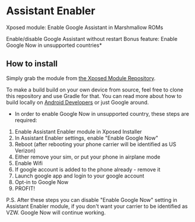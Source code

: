 # Assistant Enabler

Xposed module: Enable Google Assistant in Marshmallow ROMs

Enable/disable Google Assistant without restart
Bonus feature: Enable Google Now in unsupported countries*

## How to install

Simply grab the module from [the Xposed Module Repository](http://repo.xposed.info/module/com.sabik.assistantenabler).

To make a build build on your own device from source, feel free to clone this repository and use Gradle for that. You can read more about how to build locally on [Android Developers](https://developer.android.com/tools/building/building-cmdline.html) or just Google around.




* In order to enable Google Now in unsupported country, these steps are required:
1) Enable Assistant Enabler module in Xposed Installer
2) In Assistant Enabler settings, enable "Enable Google Now"
3) Reboot (after rebooting your phone carrier will be identified as US Verizon)
4) Either remove your sim, or put your phone in airplane mode
5) Enable Wifi
6) If google account is added to the phone already - remove it
7) Launch google app and login to your google account
8) Opt-in to Google Now
9) PROFIT!

P.S. After these steps you can disable "Enable Google Now" setting in Assistant Enabler module, if you don't want your carrier to be identified as VZW. Google Now will continue working.
